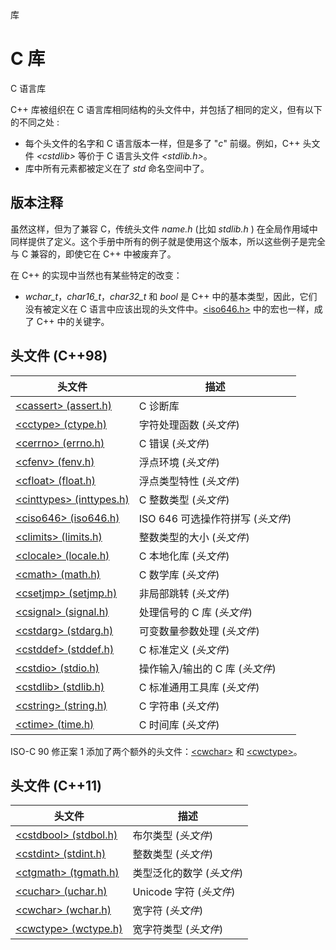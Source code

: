 库

# C 库

C 语言库

C++ 库被组织在 C 语言库相同结构的头文件中，并包括了相同的定义，但有以下的不同之处 :

- 每个头文件的名字和 C 语言版本一样，但是多了 "_c_" 前缀。例如，C++ 头文件 _\<cstdlib\>_ 等价于 C 语言头文件 _\<stdlib.h\>_。
- 库中所有元素都被定义在了 _std_ 命名空间中了。

## 版本注释

虽然这样，但为了兼容 C，传统头文件 _name.h_ (比如 _stdlib.h_ ) 在全局作用域中同样提供了定义。这个手册中所有的例子就是使用这个版本，所以这些例子是完全与 C 兼容的，即使它在 C++ 中被废弃了。

在 C++ 的实现中当然也有某些特定的改变：

- _wchar\_t_，_char16\_t_，_char32\_t_ 和 _bool_ 是 C++ 中的基本类型，因此，它们没有被定义在 C 语言中应该出现的头文件中。[\<iso646.h\>](ciso646/README.md) 中的宏也一样，成了 C++ 中的关键字。


## 头文件 (C++98)

头文件                                                      | 描述
----------------------------------------------------------- | ---------------------------------
[\<cassert\> (assert.h)](cassert/README.md)                 | C 诊断库
[\<cctype\> (ctype.h)](cctype/README.md)          | 字符处理函数 (_头文件_)
[\<cerrno\> (errno.h)](cerrno/README.md)          | C 错误 (_头文件_)
[\<cfenv\> (fenv.h)](cfenv/README.md)             | 浮点环境 (_头文件_)
[\<cfloat\> (float.h)](cfloat/README.md)          | 浮点类型特性 (_头文件_)
[\<cinttypes\> (inttypes.h)](cinttypes/README.md) | C 整数类型 (_头文件_)
[\<ciso646\> (iso646.h)](ciso646/README.md)       | ISO 646 可选操作符拼写 (_头文件_)
[\<climits\> (limits.h)](climits/README.md)       | 整数类型的大小 (_头文件_)
[\<clocale\> (locale.h)](clocale/README.md)       | C 本地化库 (_头文件_)
[\<cmath\> (math.h)](cmath/README.md)             | C 数学库 (_头文件_)
[\<csetjmp\> (setjmp.h)](csetjmp/README.md)       | 非局部跳转 (_头文件_)
[\<csignal\> (signal.h)](csignal/README.md)       | 处理信号的 C 库 (_头文件_)
[\<cstdarg\> (stdarg.h)](cstdarg/README.md)       | 可变数量参数处理 (_头文件_)
[\<cstddef\> (stddef.h)](cstddef/README.md)       | C 标准定义 (_头文件_)
[\<cstdio\> (stdio.h)](cstdio/README.md)          | 操作输入/输出的 C 库 (_头文件_)
[\<cstdlib\> (stdlib.h)](cstdlib/README.md)       | C 标准通用工具库 (_头文件_)
[\<cstring\> (string.h)](cstring/README.md)       | C 字符串 (_头文件_)
[\<ctime\> (time.h)](ctime/README.md)             | C 时间库 (_头文件_)

ISO-C 90 修正案 1 添加了两个额外的头文件：[\<cwchar\>](cwchar/README.md) 和 [\<cwctype\>](cwctype/README.md)。


## 头文件 (C++11)
头文件                                                      | 描述
----------------------------------------------------------- | -------------------------
[\<cstdbool\> (stdbol.h)](cstdbool/README.md)     | 布尔类型 (_头文件_)
[\<cstdint\> (stdint.h)](cstdint/README.md)       | 整数类型 (_头文件_)
[\<ctgmath\> (tgmath.h)](ctgmath/README.md)       | 类型泛化的数学 (_头文件_)
[\<cuchar\> (uchar.h)](cuchar/README.md)          | Unicode 字符 (_头文件_)
[\<cwchar\> (wchar.h)](cwchar/README.md)          | 宽字符 (_头文件_)
[\<cwctype\> (wctype.h)](cwctype/README.md)       | 宽字符类型 (_头文件_)
